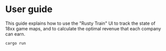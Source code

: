 # User guide

This guide explains how to use the "Rusty Train" UI to track the state of 18xx
game maps, and to calculate the optimal revenue that each company can earn.

```sh
cargo run
```

